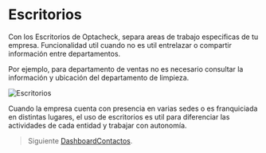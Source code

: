 
# Escritorios

Con los Escritorios de Optacheck, separa areas de trabajo especificas de tu empresa. Funcionalidad util cuando no es util entrelazar o compartir información entre departamentos.

Por ejemplo, para departamento de ventas no es necesario consultar la información y ubicación del departamento de limpieza. 

![Escritorios](https://hook-docs.s3.amazonaws.com/images/escritorios.png)

Cuando la empresa cuenta con presencia en varias sedes o es franquiciada en distintas lugares, el uso de escritorios es util para diferenciar las actividades de cada entidad y trabajar con autonomía. 

> Siguiente [DashboardContactos](/v1/web-app/basico/dashboardcontactos.html).
<!--stackedit_data:
eyJoaXN0b3J5IjpbNDgzNzE1OTc0LC0zNDA0Njg5OTIsNjUzNz
g5NDk2LDE0MTU1MjAwMjBdfQ==
-->